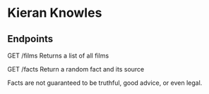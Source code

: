 # Kieran Knowles

## Endpoints

GET /films
Returns a list of all films

GET /facts
Return a random fact and its source

Facts are not guaranteed to be truthful, good advice, or even legal.
